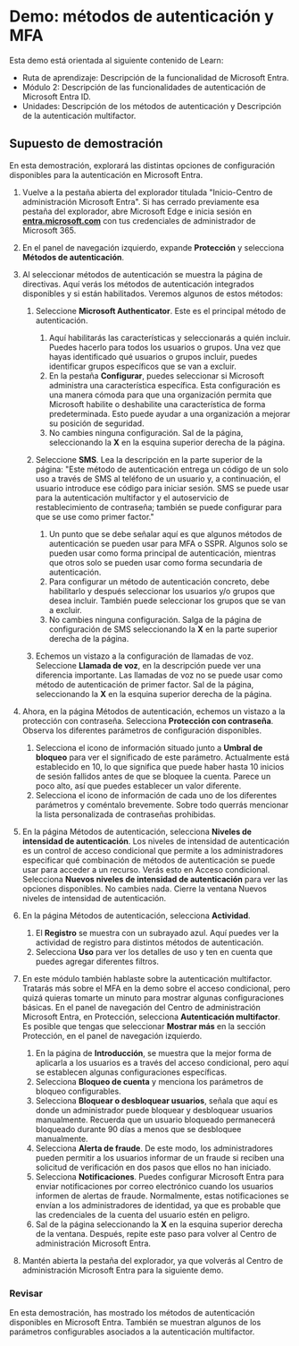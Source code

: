 <!---
---
Demo: Título: "Exploración de la configuración de usuario de Microsoft Entra ID" Ruta de aprendizaje/Módulo/Unidad: "Ruta de aprendizaje: Descripción de las funcionalidades de Microsoft Entra; Módulo 2: Descripción de las funcionalidades de autenticación de Microsoft Entra ID; Unidad 3: Descripción de los métodos de autenticación y Unidad 4: Descripción de la autenticación multifactor"
---
--->

# Demo: métodos de autenticación y MFA

Esta demo está orientada al siguiente contenido de Learn:

- Ruta de aprendizaje: Descripción de la funcionalidad de Microsoft Entra.
- Módulo 2: Descripción de las funcionalidades de autenticación de Microsoft Entra ID.
- Unidades: Descripción de los métodos de autenticación y Descripción de la autenticación multifactor.

## Supuesto de demostración

En esta demostración, explorará las distintas opciones de configuración disponibles para la autenticación en Microsoft Entra.

1. Vuelve a la pestaña abierta del explorador titulada "Inicio-Centro de administración Microsoft Entra".  Si has cerrado previamente esa pestaña del explorador, abre Microsoft Edge e inicia sesión en **[entra.microsoft.com](https://entra.microsoft.com)** con tus credenciales de administrador de Microsoft 365.

1. En el panel de navegación izquierdo, expande **Protección** y selecciona **Métodos de autenticación**.

1. Al seleccionar métodos de autenticación se muestra la página de directivas.  Aquí verás los métodos de autenticación integrados disponibles y si están habilitados.  Veremos algunos de estos métodos:  

    1. Seleccione **Microsoft Authenticator**.  Este es el principal método de autenticación.  
        1. Aquí habilitarás las características y seleccionarás a quién incluir.  Puedes hacerlo para todos los usuarios o grupos. Una vez que hayas identificado qué usuarios o grupos incluir, puedes identificar grupos específicos que se van a excluir.  
        1. En la pestaña **Configurar**, puedes seleccionar si Microsoft administra una característica específica. Esta configuración es una manera cómoda para que una organización permita que Microsoft habilite o deshabilite una característica de forma predeterminada. Esto puede ayudar a una organización a mejorar su posición de seguridad.
        1. No cambies ninguna configuración. Sal de la página, seleccionando la **X** en la esquina superior derecha de la página.

    1. Seleccione **SMS**.  Lea la descripción en la parte superior de la página: "Este método de autenticación entrega un código de un solo uso a través de SMS al teléfono de un usuario y, a continuación, el usuario introduce ese código para iniciar sesión. SMS se puede usar para la autenticación multifactor y el autoservicio de restablecimiento de contraseña; también se puede configurar para que se use como primer factor."
        1. Un punto que se debe señalar aquí es que algunos métodos de autenticación se pueden usar para MFA o SSPR.  Algunos solo se pueden usar como forma principal de autenticación, mientras que otros solo se pueden usar como forma secundaria de autenticación.
        1. Para configurar un método de autenticación concreto, debe habilitarlo y después seleccionar los usuarios y/o grupos que desea incluir.  También puede seleccionar los grupos que se van a excluir.
        1. No cambies ninguna configuración.  Salga de la página de configuración de SMS seleccionando la **X** en la parte superior derecha de la página.  
    1. Echemos un vistazo a la configuración de llamadas de voz.  Seleccione **Llamada de voz**, en la descripción puede ver una diferencia importante.  Las llamadas de voz no se puede usar como método de autenticación de primer factor. Sal de la página, seleccionando la **X** en la esquina superior derecha de la página.

 
1. Ahora, en la página Métodos de autenticación, echemos un vistazo a la protección con contraseña. Selecciona **Protección con contraseña**.  Observa los diferentes parámetros de configuración disponibles.  
    1. Selecciona el icono de información situado junto a **Umbral de bloqueo** para ver el significado de este parámetro.  Actualmente está establecido en 10, lo que significa que puede haber hasta 10 inicios de sesión fallidos antes de que se bloquee la cuenta. Parece un poco alto, así que puedes establecer un valor diferente.
    1. Selecciona el icono de información de cada uno de los diferentes parámetros y coméntalo brevemente.  Sobre todo querrás mencionar la lista personalizada de contraseñas prohibidas.

1. En la página Métodos de autenticación, selecciona **Niveles de intensidad de autenticación**.  Los niveles de intensidad de autenticación es un control de acceso condicional que permite a los administradores especificar qué combinación de métodos de autenticación se puede usar para acceder a un recurso. Verás esto en Acceso condicional.  Selecciona **Nuevos niveles de intensidad de autenticación** para ver las opciones disponibles. No cambies nada.  Cierre la ventana Nuevos niveles de intensidad de autenticación.

1. En la página Métodos de autenticación, selecciona **Actividad**.
    1. El **Registro** se muestra con un subrayado azul.  Aquí puedes ver la actividad de registro para distintos métodos de autenticación.
    1. Selecciona **Uso** para ver los detalles de uso y ten en cuenta que puedes agregar diferentes filtros.

1. En este módulo también hablaste sobre la autenticación multifactor. Tratarás más sobre el MFA en la demo sobre el acceso condicional, pero quizá quieras tomarte un minuto para mostrar algunas configuraciones básicas.  En el panel de navegación del Centro de administración Microsoft Entra, en Protección, selecciona **Autenticación multifactor**.  Es posible que tengas que seleccionar **Mostrar más** en la sección Protección, en el panel de navegación izquierdo.
    1. En la página de **Introducción**, se muestra que la mejor forma de aplicarla a los usuarios es a través del acceso condicional, pero aquí se establecen algunas configuraciones específicas.
    1. Selecciona **Bloqueo de cuenta** y menciona los parámetros de bloqueo configurables.
    1. Selecciona **Bloquear o desbloquear usuarios**, señala que aquí es donde un administrador puede bloquear y desbloquear usuarios manualmente.  Recuerda que un usuario bloqueado permanecerá bloqueado durante 90 días a menos que se desbloquee manualmente.
    1. Selecciona **Alerta de fraude**.  De este modo, los administradores pueden permitir a los usuarios informar de un fraude si reciben una solicitud de verificación en dos pasos que ellos no han iniciado.
    1. Selecciona **Notificaciones**.  Puedes configurar Microsoft Entra para enviar notificaciones por correo electrónico cuando los usuarios informen de alertas de fraude. Normalmente, estas notificaciones se envían a los administradores de identidad, ya que es probable que las credenciales de la cuenta del usuario estén en peligro.
    1. Sal de la página seleccionando la **X** en la esquina superior derecha de la ventana.  Después, repite este paso para volver al Centro de administración Microsoft Entra.

1. Mantén abierta la pestaña del explorador, ya que volverás al Centro de administración Microsoft Entra para la siguiente demo.

### Revisar

En esta demostración, has mostrado los métodos de autenticación disponibles en Microsoft Entra.  También se muestran algunos de los parámetros configurables asociados a la autenticación multifactor.
